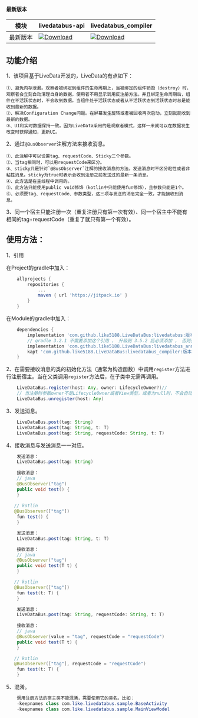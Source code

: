 #### 最新版本

模块|livedatabus-api|livedatabus_compiler
---|---|---
最新版本|[![Download](https://jitpack.io/v/like5188/LiveDataBus.svg)](https://jitpack.io/#like5188/LiveDataBus)|[![Download](https://jitpack.io/v/like5188/LiveDataBus.svg)](https://jitpack.io/#like5188/LiveDataBus)

## 功能介绍
1、该项目基于LiveData开发的，LiveData的有点如下：

    ①、避免内存泄漏。观察者被绑定到组件的生命周期上，当被绑定的组件销毁（destroy）时，观察者会立刻自动清理自身的数据，使用者不用显示调用反注册方法。并且绑定生命周期后，组件在不活跃状态时，不会收到数据。当组件处于活跃状态或者从不活跃状态到活跃状态时总是能收到最新的数据。
    ②、解决Configuration Change问题。在屏幕发生旋转或者被回收再次启动，立刻就能收到最新的数据。
    ③、UI和实时数据保持一致。因为LiveData采用的是观察者模式，这样一来就可以在数据发生改变时获得通知，更新UI。

2、通过`@BusObserver`注解方法来接收消息。

    ①、此注解中可以设置tag、requestCode、Sticky三个参数。
    ②、当tag相同时，可以用requestCode来区分。
    ③、sticky只是针对`@BusObserver`注解的接收消息的方法。发送消息时不区分粘性或者非粘性消息。sticky为true时表示会收到注册之前发送过的最新一条消息。
    ④、此方法是在主线程中调用的。
    ⑤、此方法只能使用public void修饰（kotlin中只能使用fun修饰），且参数只能是1个。
    ⑥、必须要tag、requestCode、参数类型，这三项与发送的消息完全一致，才能接收到消息。

3、同一个宿主只能注册一次（重复注册只有第一次有效）、同一个宿主中不能有相同的tag+requestCode（重复了就只有第一个有效）。

## 使用方法：

1、引用

在Project的gradle中加入：
```groovy
    allprojects {
        repositories {
            ...
            maven { url 'https://jitpack.io' }
        }
    }
```
在Module的gradle中加入：
```groovy
    dependencies {
        implementation 'com.github.like5188.LiveDataBus:livedatabus:版本号'
        // gradle 3.2.1 不需要添加这个引用 ， 升级到 3.5.2 后必须添加 ， 否则会提示找不到livedatabus_annotations中的类 。
        implementation 'com.github.like5188.LiveDataBus:livedatabus_annotations:版本号'
        kapt 'com.github.like5188.LiveDataBus:livedatabus_compiler:版本号'
    }
```

2、在需要接收消息的类的初始化方法（通常为构造函数）中调用`register`方法进行注册宿主。当在父类调用`register`方法后，在子类中无需再调用。
```java
    LiveDataBus.register(host: Any, owner: LifecycleOwner?)//
    // 当注册时参数owner不是LifecycleOwner或者View类型，或者为null时，不会自动关联生命周期，必须显示调用下面的方法取消注册；不为null时会自动关联生命周期，不用调用取消注册的方法。
    LiveDataBus.unregister(host: Any)
```

3、发送消息。
```java
    LiveDataBus.post(tag: String)
    LiveDataBus.post(tag: String, t: T)
    LiveDataBus.post(tag: String, requestCode: String, t: T)
```

4、接收消息与发送消息一一对应。
```java
    发送消息：
    LiveDataBus.post(tag: String)
    
    接收消息：
    // java
    @BusObserver("tag")
    public void test() {
    }
    
   // kotlin
   @BusObserver(["tag"])
    fun test() {
    }
```
```java
    发送消息：
    LiveDataBus.post(tag: String, t: T)

    接收消息：
    // java
    @BusObserver("tag")
    public void test(T t) {
    }

   // kotlin
   @BusObserver(["tag"])
    fun test(t: T) {
    }
```
```java
    发送消息：
    LiveDataBus.post(tag: String, requestCode: String, t: T)
    
    接收消息：
    // java
    @BusObserver(value = "tag", requestCode = "requestCode")
    public void test(T t) {
    }

   // kotlin
   @BusObserver(["tag"], requestCode = "requestCode")
    fun test(t: T) {
    }
```

5、混淆。
```java
    调用注册方法的宿主类不能混淆，需要使用它的类名。比如：
    -keepnames class com.like.livedatabus.sample.BaseActivity
    -keepnames class com.like.livedatabus.sample.MainViewModel
```